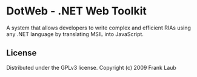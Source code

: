 DotWeb - .NET Web Toolkit
===

A system that allows developers to write complex and efficient RIAs using any 
.NET language by translating MSIL into JavaScript.

License
---

Distributed under the GPLv3 license.
Copyright (c) 2009 Frank Laub